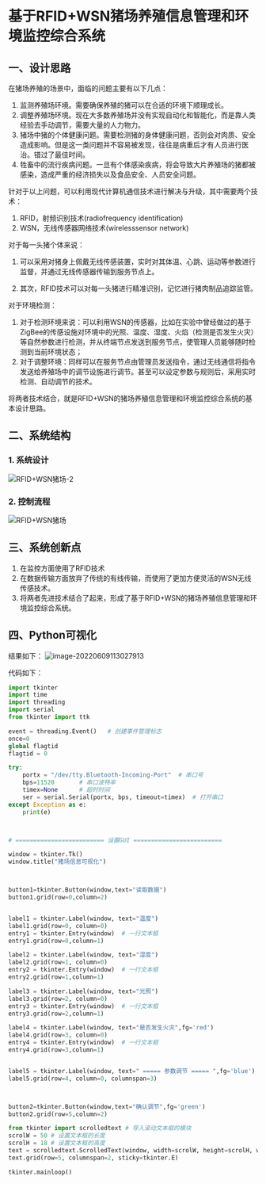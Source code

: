 # 基于RFID+WSN猪场养殖信息管理和环境监控综合系统



## 一、设计思路

在猪场养殖的场景中，面临的问题主要有以下几点：

1. 监测养殖场环境。需要确保养殖的猪可以在合适的环境下顺理成长。
2. 调整养殖场环境。现在大多数养殖场并没有实现自动化和智能化，而是靠人类经验去手动调节，需要大量的人力物力。
3. 猪场中猪的个体健康问题。需要检测猪的身体健康问题，否则会对肉质、安全造成影响。但是这一类问题并不容易被发现，往往是病重后才有人员进行医治。错过了最佳时间。
4. 牲畜中的流行疾病问题。一旦有个体感染疾病，将会导致大片养殖场的猪都被感染，造成严重的经济损失以及食品安全、人员安全问题。

针对于以上问题，可以利用现代计算机通信技术进行解决与升级，其中需要两个技术：

1. RFID，射频识别技术(radiofrequency identification)
2. WSN，无线传感器网络技术(wirelesssensor network)

对于每一头猪个体来说：

1. 可以采用对猪身上佩戴无线传感装置，实时对其体温、心跳、运动等参数进行监督，并通过无线传感器传输到服务节点上。

2. 其次，RFID技术可以对每一头猪进行精准识别，记忆进行猪肉制品追踪监管。

对于环境检测：

1. 对于检测环境来说：可以利用WSN的传感器，比如在实验中曾经做过的基于ZigBee的传感设施对环境中的光照、温度、湿度、火焰（检测是否发生火灾）等自然参数进行检测，并从终端节点发送到服务节点，使管理人员能够随时检测到当前环境状态；
2. 对于调整环境：同样可以在服务节点由管理员发送指令，通过无线通信将指令发送给养殖场中的调节设施进行调节。甚至可以设定参数与规则后，采用实时检测、自动调节的技术。

将两者技术结合，就是RFID+WSN的猪场养殖信息管理和环境监控综合系统的基本设计思路。

## 二、系统结构

### 1. 系统设计

![RFID+WSN猪场-2](https://s1.vika.cn/space/2022/06/14/a8e6dc4874d040dfb4307bc284d4db21)

### 2. 控制流程

![RFID+WSN猪场](https://s1.vika.cn/space/2022/06/14/7727c744ba2844be91c4e94ee9fe3be1)

## 三、系统创新点

1. 在监控方面使用了RFID技术
2. 在数据传输方面放弃了传统的有线传输，而使用了更加方便灵活的WSN无线传感技术。
3. 将两者先进技术结合了起来，形成了基于RFID+WSN的猪场养殖信息管理和环境监控综合系统。



## 四、Python可视化

结果如下：
![image-20220609113027913](https://s1.vika.cn/space/2022/06/14/fc669aabb0b7461cab356d229e9f72f2)





代码如下：

```python
import tkinter
import time
import threading
import serial
from tkinter import ttk 

event = threading.Event()   # 创建事件管理标志
once=0
global flagtid
flagtid = 0

try:
    portx = "/dev/tty.Bluetooth-Incoming-Port"  # 串口号
    bps=11520       # 串口波特率
    timex=None      # 超时时间
    ser = serial.Serial(portx, bps, timeout=timex)  # 打开串口
except Exception as e: 
    print(e)



# ========================= 设置GUI ========================= 

window = tkinter.Tk()
window.title("猪场信息可视化")



button1=tkinter.Button(window,text="读取数据") 
button1.grid(row=0,column=2) 


label1 = tkinter.Label(window, text="温度")
label1.grid(row=0, column=0)
entry1 = tkinter.Entry(window)  # 一行文本框
entry1.grid(row=0,column=1)

label2 = tkinter.Label(window, text="湿度")
label2.grid(row=1, column=0)
entry2 = tkinter.Entry(window)  # 一行文本框
entry2.grid(row=1,column=1)

label3 = tkinter.Label(window, text="光照")
label3.grid(row=2, column=0)
entry3 = tkinter.Entry(window)  # 一行文本框
entry3.grid(row=2,column=1)

label4 = tkinter.Label(window, text="是否发生火灾",fg='red')
label4.grid(row=3, column=0)
entry4 = tkinter.Entry(window)  # 一行文本框
entry4.grid(row=3,column=1)


label5 = tkinter.Label(window, text=" ===== 参数调节 ===== ",fg='blue')
label5.grid(row=4, column=0, columnspan=3)



button2=tkinter.Button(window,text="确认调节",fg='green') 
button2.grid(row=5,column=2) 

from tkinter import scrolledtext # 导入滚动文本框的模块
scrolW = 50 # 设置文本框的长度
scrolH = 18 # 设置文本框的高度
text = scrolledtext.ScrolledText(window, width=scrolW, height=scrolH, wrap=tkinter.WORD) 
text.grid(row=5, columnspan=2, sticky=tkinter.E)

tkinter.mainloop()

```

